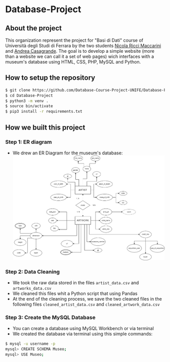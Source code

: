 # Database-Project

## About the project
This organization represent the project for "Basi di Dati" course of Università degli Studi di Ferrara by the two students [Nicola Ricci Maccarini](https://github.com/nicolariccimaccarini) and [Andrea Casagrande](https://github.com/casagra]).
The goal is to develop a simple website (more than a website we can call it a set of web pages) wich interfaces with a museum's database using HTML, CSS, PHP, MySQL and Python.

## How to setup the repository
```zsh
$ git clone https://github.com/Database-Course-Project-UNIFE/Database-Project
$ cd Database-Project
$ python3 -m venv .
$ source bin/activate
$ pip3 install -r requirements.txt
```

## How we built this project
### Step 1: ER diagram
- We drew an ER Diagram for the museum's database:
![](ER-diagram/er.drawio.png)

### Step 2: Data Cleaning
- We took the raw data stored in the files `artist_data.csv` and `artworks_data.csv`
- We cleaned this files whit a Python script that using Pandas 
- At the end of the cleaning process, we save the two cleaned files in the following files `cleaned_artist_data.csv` and `cleaned_artwork_data.csv` 

### Step 3: Create the MySQL Database
- You can create a database using MySQL Workbench or via terminal
- We created the database via terminal using this simple commands:
```zsh
$ mysql -u username -p 
mysql> CREATE SCHEMA Museo;
mysql> USE Museo;
```
